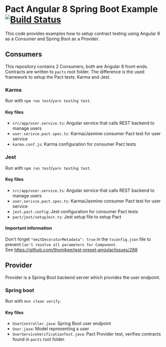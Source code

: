 # Pact Angular 8 Spring Boot Example [![Build Status](https://travis-ci.org/richardhendricksen/angular8-spring-boot-pact-example.svg?branch=master)](https://travis-ci.org/richardhendricksen/angular8-spring-boot-pact-example)

This code provides examples how to setup contract testing using Angular 8 as a Consumer and Spring Boot as a Provider.

## Consumers
This repository contains 2 Consumers, both are Angular 8 front-ends. Contracts are written to `pacts` root folder.
The difference is the used framework to setup the Pact tests: Karma and Jest.

### Karma
Run with `npm run test`/`yarn test`/`ng test`.

#### Key files
- `src/app/user.service.ts`: Angular service that calls REST backend to manage users
- `user.serivce.pact.spec.ts`: Karma/Jasmine consumer Pact test for user service
- `karma.conf.js`: Karma configuration for consumer Pact tests

### Jest
Run with `npm run test`/`yarn test`/`ng test`.

#### Key files
- `src/app/user.service.ts`: Angular service that calls REST backend to manage users
- `user.serivce.pact.spec.ts`: Karma/Jasmine consumer Pact test for user service
- `jest.pact.config`: Jest configuration for consumer Pact tests
- `pact/jest/setupJest.ts`: Jest setup file to setup Pact

#### Important information
Don't forget `"emitDecoratorMetadata": true` in the `tsconfig.json` file to prevent `Can't resolve all parameters for Component`.  
See https://github.com/thymikee/jest-preset-angular/issues/288

## Provider
Provider is a Spring Boot backend server which provides the user endpoint.

### Spring boot
Run with `mvn clean verify`.

#### Key files
- `UserController.java`: Spring Boot user endpoint
- `User.java`: Model representing a user
- `UserServiceVerificationTest.java`: Pact Provider test, verifies contracts found in `pacts` root folder.
